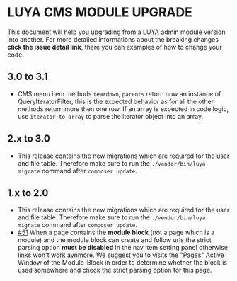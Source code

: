 # LUYA CMS MODULE UPGRADE

This document will help you upgrading from a LUYA admin module version into another. For more detailed informations about the breaking changes **click the issue detail link**, there you can examples of how to change your code.

## 3.0 to 3.1

+ CMS menu item methods `teardown`, `parents` return now an instance of QueryIteratorFilter, this is the expected behavior as for all the other methods return more then one row. If an array is expected in code logic, use `iterator_to_array` to parse the iterator object into an array.

## 2.x to 3.0

+ This release contains the new migrations which are required for the user and file table. Therefore make sure to run the `./vendor/bin/luya migrate` command after `composer update`.

## 1.x to 2.0

+ This release contains the new migrations which are required for the user and file table. Therefore make sure to run the `./vendor/bin/luya migrate` command after `composer update`.
+ [#51](https://github.com/luyadev/luya-module-cms/issues/51) When a page contains the **module block** (not a page which is a module) and the module block can create and follow urls the strict parsing option **must be disabled** in the nav item setting panel otherwise links won't work aynmore. We suggest you to visits the "Pages" Active Window of the Module-Block in order to determine whether the block is used somewhere and check the strict parsing option for this page.
